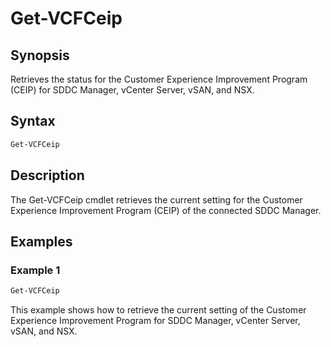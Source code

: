 # Get-VCFCeip

## Synopsis

Retrieves the status for the Customer Experience Improvement Program (CEIP) for SDDC Manager, vCenter Server, vSAN, and NSX.

## Syntax

```powershell
Get-VCFCeip
```

## Description

The Get-VCFCeip cmdlet retrieves the current setting for the Customer Experience Improvement Program (CEIP) of the connected SDDC Manager.

## Examples

### Example 1

```powershell
Get-VCFCeip
```

This example shows how to retrieve the current setting of the Customer Experience Improvement Program for SDDC Manager, vCenter Server, vSAN, and NSX.
